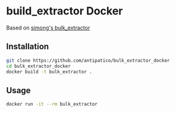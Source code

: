 # build_extractor Docker

Based on [simong's bulk_extractor](https://github.com/simsong/bulk_extractor)

## Installation

```bash
git clone https://github.com/antipatico/bulk_extractor_docker
cd bulk_extractor_docker
docker build -t bulk_extractor .
```

## Usage

```bash
docker run -it --rm bulk_extractor
```